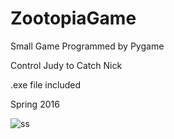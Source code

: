 # ZootopiaGame
Small Game Programmed by Pygame

Control Judy to Catch Nick

.exe file included

Spring 2016

![ss](https://user-images.githubusercontent.com/13906239/35449590-7a5a52b6-028b-11e8-9f36-edc165724fe5.JPG)
